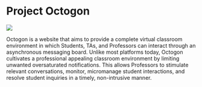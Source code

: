 # Project Octogon<br>

<img src = "gifs/ezgif.com-gif-maker_large_edit.gif">

Octogon is a website that aims to provide a complete virtual classroom environment in which Students, TAs, and Professors can interact through an asynchronous messaging board. Unlike most platforms today, Octogon cultivates a professional appealing classroom environment by limiting unwanted oversaturated notifications. This allows Professors to stimulate relevant conversations, monitor, micromanage student interactions, and resolve student inquiries in a timely, non-intrusive manner.
